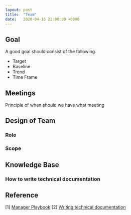 ```yaml
---
layout: post
title:  "Team"
date:   2020-04-16 22:00:00 +0800
---
```

## Goal

A good goal should consist of the following.

- Target
- Baseline
- Trend
- Time Frame

## Meetings

Principle of when should we have what meeting

## Design of Team

### Role

### Scope

## Knowledge Base

### How to write technical documentation

## Reference

[1] [Manager Playbook](https://github.com/ksindi/managers-playbook)
[2] [Writing technical documentation](https://developers.google.com/tech-writing)
